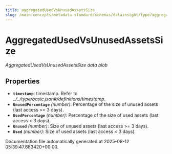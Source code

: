 ```yaml
---
title: aggregatedUsedVsUnusedAssetsSize
slug: /main-concepts/metadata-standard/schemas/datainsight/type/aggregatedusedvsunusedassetssize
---
```


# AggregatedUsedVsUnusedAssetsSize

*AggregatedUsedVsUnusedAssetsSize data blob*

## Properties

- **`timestamp`**: timestamp. Refer to *../../type/basic.json#/definitions/timestamp*.
- **`UnusedPercentage`** *(number)*: Percentage of the size of unused assets (last access >= 3 days).
- **`UsedPercentage`** *(number)*: Percentage of the size of used assets (last access < 3 days).
- **`Unused`** *(number)*: Size of unused assets (last access >= 3 days).
- **`Used`** *(number)*: Size of used assets (last access < 3 days).


Documentation file automatically generated at 2025-08-12 05:39:47.683420+00:00.
